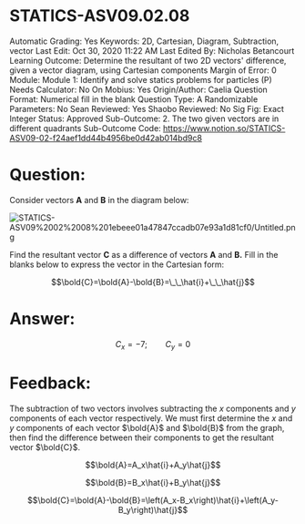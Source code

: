 # STATICS-ASV09.02.08

Automatic Grading: Yes
Keywords: 2D, Cartesian, Diagram, Subtraction, vector
Last Edit: Oct 30, 2020 11:22 AM
Last Edited By: Nicholas Betancourt
Learning Outcome: Determine the resultant of two 2D vectors' difference, given a vector diagram, using Cartesian components
Margin of Error: 0
Module: Module 1: Identify and solve statics problems for particles (P)
Needs Calculator: No
On Mobius: Yes
Origin/Author: Caelia
Question Format: Numerical fill in the blank
Question Type: A
Randomizable Parameters: No
Sean Reviewed: Yes
Shaobo Reviewed: No
Sig Fig: Exact Integer
Status: Approved
Sub-Outcome: 2. The two given vectors are in different quadrants
Sub-Outcome Code: https://www.notion.so/STATICS-ASV09-02-f24aef1dd44b4956be0d42ab014bd9c8

# Question:

Consider vectors **A** and **B** in the diagram below: 

![STATICS-ASV09%2002%2008%201ebeee01a47847ccadb07e93a1d81cf0/Untitled.png](STATICS-ASV09%2002%2008%201ebeee01a47847ccadb07e93a1d81cf0/Untitled.png)

Find the resultant vector **C** as a difference of vectors **A** and **B.** Fill in the blanks below to express the vector in the Cartesian form: 

$$\bold{C}=\bold{A}-\bold{B}=\_\_\hat{i}+\_\_\hat{j}$$

# Answer:

$$C_x=-7; \qquad C_y=0$$

# Feedback:

The subtraction of two vectors involves subtracting the $x$ components and $y$ components of each vector respectively. We must first determine the $x$ and $y$ components of each vector $\bold{A}$ and $\bold{B}$ from the graph, then find the difference between their components to get the resultant vector $\bold{C}$. 

$$\bold{A}=A_x\hat{i}+A_y\hat{j}$$

$$\bold{B}=B_x\hat{i}+B_y\hat{j}$$

$$\bold{C}=\bold{A}-\bold{B}=\left(A_x-B_x\right)\hat{i}+\left(A_y-B_y\right)\hat{j}$$